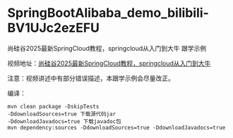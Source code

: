 # SpringBootAlibaba_demo_bilibili-BV1UJc2ezEFU
尚硅谷2025最新SpringCloud教程，springcloud从入门到大牛  跟学示例


视频地址：[尚硅谷2025最新SpringCloud教程，springcloud从入门到大牛](https://www.bilibili.com/video/BV1UJc2ezEFU)

注意：视频讲述中有部分错误描述，本跟学示例会尽量改正。

编译：
``` shell
mvn clean package -DskipTests
-DdownloadSources=true 下载源代码jar
-DdownloadJavadocs=true 下载javadoc包
mvn dependency:sources -DdownloadSources=true -DdownloadJavadocs=true
```